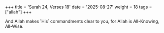 +++
title = 'Surah 24, Verses 18'
date = '2025-08-27'
weight = 18
tags = ["allah"]
+++

And Allah makes ˹His˺ commandments clear to you, for Allah is All-Knowing, All-Wise.